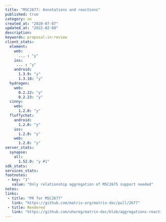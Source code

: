 ```yaml
---
title: "MSC2677: Annotations and reactions"
published: true
category: ux
created_at: "2020-07-07"
updated_at: "2022-02-08"
description:
keywords: proposal-in-review
client_stats:
  element:
    web:
      ... : "y"
    ios:
     ... : "y"
    android:
      1.3.9: "y"
      1.3.18: "y"
  hydrogen:
    web:
      0.2.22: "y"
      0.2.23: "y"
  cinny:
    web:
      1.2.0: "y"
  fluffychat:
    android:
      1.2.0: "y"
    ios:
      1.2.0: "y"
    web:
      1.2.0: "y"
server_stats:
  synapse:
    all:
      1.52.0: "y #1"
sdk_stats:
services_stats:
footnotes:
 - key: "1"
   value: "Only relationship aggregation of MSC2675 support needed"
notes:
links:
 - title: "PR for MSC2677"
   link: "https://github.com/matrix-org/matrix-doc/pull/2677"
 - title: Rendered
   link: "https://github.com/uhoreg/matrix-doc/blob/aggregations-reactions/proposals/2677-reactions.md"
---
```

